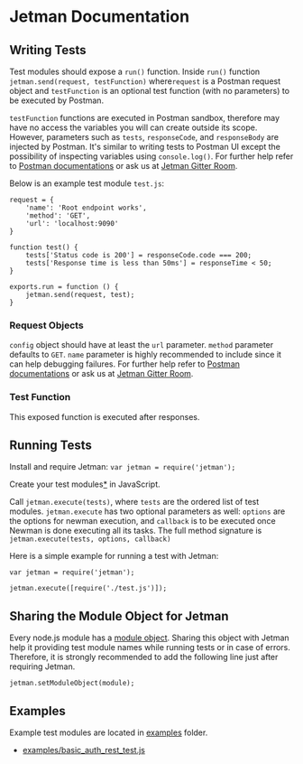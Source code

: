 # Jetman Documentation



## Writing Tests
Test modules should expose a `run()` function. 
Inside `run()` function `jetman.send(request, testFunction)` where`request` is a Postman request object and `testFunction` is an optional test function (with no parameters) to be executed by Postman.

`testFunction` functions are executed  in Postman sandbox, therefore may have no access the variables you will can create outside its scope.
However, parameters such as `tests`, `responseCode`, and `responseBody` are injected by Postman.
It's similar to writing tests to Postman UI except the possibility of inspecting variables using `console.log()`.
For further help refer to [Postman documentations](https://www.getpostman.com/docs/sandbox) or ask us at [Jetman Gitter Room](https://gitter.im/emrehan/jetman).

Below is an example test module `test.js`:

    request = {
        'name': 'Root endpoint works',
        'method': 'GET',
        'url': 'localhost:9090'
    }

    function test() {
        tests['Status code is 200'] = responseCode.code === 200;
        tests['Response time is less than 50ms'] = responseTime < 50;
    }

    exports.run = function () {
        jetman.send(request, test);
    }


### Request Objects
`config` object should have at least the `url` parameter. 
`method` parameter defaults to `GET`.
`name` parameter is highly recommended to include since it can help debugging failures.
For further help refer to [Postman documentations](https://www.getpostman.com/docs/requests) or ask us at [Jetman Gitter Room](https://gitter.im/emrehan/jetman).


### Test Function
This exposed function is executed after responses. 



## Running Tests
Install and require Jetman: `var jetman = require('jetman');`

Create your test modules[*](#-how-to-write-test-scripts) in JavaScript.

Call `jetman.execute(tests)`, where `tests` are the ordered list of test modules.
`jetman.execute` has two optional parameters as well: `options` are the options for newman execution, and `callback` is to be executed once Newman is done executing all its  tasks. 
The full method signature is `jetman.execute(tests, options, callback)`

Here is a simple example for running a test with Jetman:

    var jetman = require('jetman');

    jetman.execute([require('./test.js')]);


## Sharing the Module Object for Jetman

Every node.js module has a [module object](https://nodejs.org/api/modules.html#modules_the_module_object). 
Sharing this object with Jetman help it providing test module names while running tests or in case of errors.
Therefore, it is strongly recommended to add the following line just after requiring Jetman.

    jetman.setModuleObject(module);



## Examples
Example test modules are located in [examples](examples) folder. 

 * [examples/basic_auth_rest_test.js](examples/basic_auth_rest_test.js)
